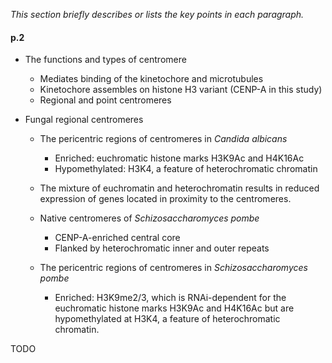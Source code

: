 *This section briefly describes or lists the key points in each paragraph.*

#### p.2

* The functions and types of centromere
    - Mediates binding of the kinetochore and microtubules
    - Kinetochore assembles on histone H3 variant (CENP-A in this study)
    - Regional and point centromeres

* Fungal regional centromeres
    - The pericentric regions of centromeres in *Candida albicans*
        - Enriched: euchromatic histone marks H3K9Ac and H4K16Ac
        - Hypomethylated: H3K4, a feature of heterochromatic chromatin
    
    - The mixture of euchromatin and heterochromatin results in reduced expression of genes located in proximity to the centromeres.
    - Native centromeres of *Schizosaccharomyces pombe*
        - CENP-A-enriched central core
        - Flanked by heterochromatic inner and outer repeats
    - The pericentric regions of centromeres in *Schizosaccharomyces pombe*
        - Enriched: H3K9me2/3, which is RNAi-dependent
    for the euchromatic histone marks H3K9Ac and H4K16Ac but are hypomethylated at H3K4,
    a feature of heterochromatic chromatin.

TODO
